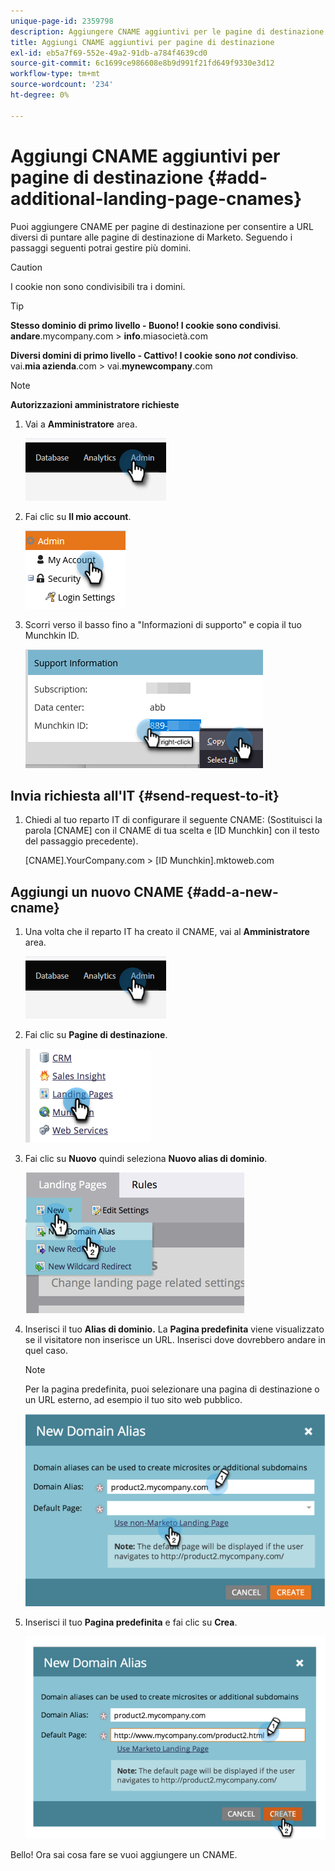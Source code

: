 ```yaml
---
unique-page-id: 2359798
description: Aggiungere CNAME aggiuntivi per le pagine di destinazione - Documenti Marketo - Documentazione del prodotto
title: Aggiungi CNAME aggiuntivi per pagine di destinazione
exl-id: eb5a7f69-552e-49a2-91db-a784f4639cd0
source-git-commit: 6c1699ce986608e8b9d991f21fd649f9330e3d12
workflow-type: tm+mt
source-wordcount: '234'
ht-degree: 0%

---
```


# Aggiungi CNAME aggiuntivi per pagine di destinazione {#add-additional-landing-page-cnames}

Puoi aggiungere CNAME per pagine di destinazione per consentire a URL diversi di puntare alle pagine di destinazione di Marketo. Seguendo i passaggi seguenti potrai gestire più domini.

>[!CAUTION]
>
>I cookie non sono condivisibili tra i domini.

>[!TIP]
>
>**Stesso dominio di primo livello - Buono! I cookie sono condivisi**.<br/> **andare**.mycompany.com > **info**.miasocietà.com
>
>**Diversi domini di primo livello - Cattivo! I cookie sono _not_ condiviso**.<br/> vai.**mia azienda**.com > vai.**mynewcompany**.com

>[!NOTE]
>
>**Autorizzazioni amministratore richieste**

1. Vai a **Amministratore** area.

   ![](assets/add-additional-landing-page-cnames-1.png)

1. Fai clic su **Il mio account**.

   ![](assets/add-additional-landing-page-cnames-2.png)

1. Scorri verso il basso fino a &quot;Informazioni di supporto&quot; e copia il tuo Munchkin ID.

   ![](assets/add-additional-landing-page-cnames-3.png)

## Invia richiesta all&#39;IT {#send-request-to-it}

1. Chiedi al tuo reparto IT di configurare il seguente CNAME: (Sostituisci la parola [CNAME] con il CNAME di tua scelta e [ID Munchkin] con il testo del passaggio precedente).

   [CNAME].YourCompany.com > [ID Munchkin].mktoweb.com

## Aggiungi un nuovo CNAME {#add-a-new-cname}

1. Una volta che il reparto IT ha creato il CNAME, vai al **Amministratore** area.

   ![](assets/add-additional-landing-page-cnames-4.png)

1. Fai clic su **Pagine di destinazione**.

   ![](assets/add-additional-landing-page-cnames-5.png)

1. Fai clic su **Nuovo** quindi seleziona **Nuovo alias di dominio**.

   ![](assets/add-additional-landing-page-cnames-6.png)

1. Inserisci il tuo **Alias di dominio.** La **Pagina predefinita** viene visualizzato se il visitatore non inserisce un URL. Inserisci dove dovrebbero andare in quel caso.

   >[!NOTE]
   >
   >Per la pagina predefinita, puoi selezionare una pagina di destinazione o un URL esterno, ad esempio il tuo sito web pubblico.

   ![](assets/add-additional-landing-page-cnames-7.png)

1. Inserisci il tuo **Pagina predefinita** e fai clic su **Crea**.

   ![](assets/add-additional-landing-page-cnames-8.png)

Bello! Ora sai cosa fare se vuoi aggiungere un CNAME.

